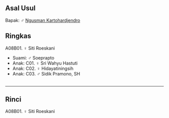 ## Asal Usul

Bapak: ♂ [Ngusman Kartohardjendro][up] 

## Ringkas

A08B01. ♀ Siti Roeskani
	<br/>

*	Suami: ♂ Soeprapto
	<br/>
*	Anak: C01. ♀ Sri Wahyu Hastuti
*	Anak: C02. ♀ Hidayatiningsih
*	Anak: C03. ♂ Sidik Pramono, SH
	<br/><br/>

-- -- --

## Rinci

A08B01. ♀ Siti Roeskani
	<br/>

[up]: https://github.com/epsi-rns/gitodipuro/blob/master/tree/A08.md
